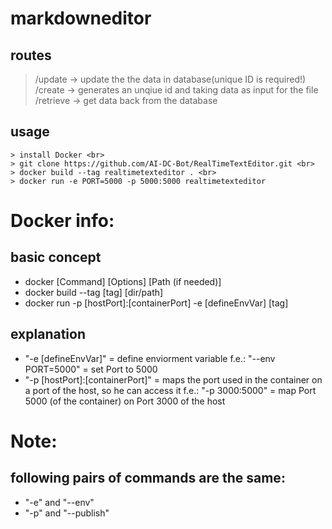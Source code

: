 # markdowneditor

## routes 

> /update -> update the the data in database(unique ID is required!) <br>
> /create -> generates an unqiue id and taking data as input for the file <br>
> /retrieve -> get data back from the database <br>

## usage 

```
> install Docker <br>
> git clone https://github.com/AI-DC-Bot/RealTimeTextEditor.git <br>
> docker build --tag realtimetexteditor . <br>
> docker run -e PORT=5000 -p 5000:5000 realtimetexteditor
```

# Docker info:

## basic concept

- docker [Command] [Options] [Path (if needed)]<br>
- docker build --tag [tag] [dir/path]<br>
- docker run -p [hostPort]:[containerPort] -e [defineEnvVar] [tag]<br>

## explanation

- "-e [defineEnvVar]" = define enviorment variable f.e.: "--env PORT=5000" = set Port to 5000<br>
- "-p [hostPort]:[containerPort]" = maps the port used in the container on a port of the host, so he can access it f.e.: "-p 3000:5000" = map Port 5000 (of the container) on Port 3000 of the host<br>

# Note:
## following pairs of commands are the same:
- "-e" and "--env"<br> 
- "-p" and "--publish"<br>
